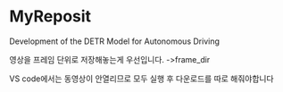 # MyReposit
Development of the DETR Model for Autonomous Driving

영상을 프레임 단위로 저장해놓는게 우선입니다. ->frame_dir

VS code에서는 동영상이 안열리므로 모두 실행 후 다운로드를 따로 해줘야합니다
